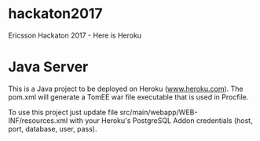 # hackaton2017
Ericsson Hackaton 2017 - Here is Heroku

# Java Server

This is a Java project to be deployed on Heroku (www.heroku.com).
The pom.xml will generate a TomEE war file executable that is used in Procfile.

To use this project just update file src/main/webapp/WEB-INF/resources.xml with your Heroku's PostgreSQL Addon credentials (host, port, database, user, pass).
